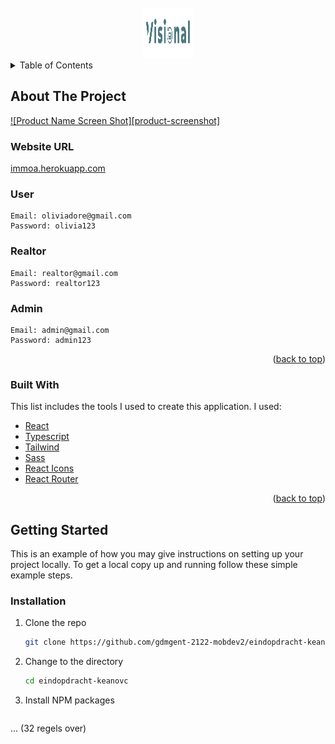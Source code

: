 <div id="top"></div>

<br />
<div align="center">
  <img src="./assets/images/logo.png" alt="Logo" width="80" height="80">
</div>



<details>
  <summary>Table of Contents</summary>
  <ol>
    <li>
      <a href="#about-the-project">About The Project</a>
      <ul>
        <li><a href="#website-url">Website URL</a></li>
        <li><a href="#user">User</a></li>
        <li><a href="#realtor">Realtor</a></li>
        <li><a href="#admin">Admin</a></li>
        <li><a href="#built-with">Built With</a></li>
      </ul>
    </li>
    <li>
      <a href="#getting-started">Getting Started</a>
      <ul>
        <li><a href="#installation">Installation</a></li>
      </ul>
    </li>
    <li><a href="#author">Author</a></li>
  </ol>
</details>



## About The Project

[![Product Name Screen Shot][product-screenshot]](https://immoa.herokuapp.com/)

### Website URL

[immoa.herokuapp.com](https://immoa.herokuapp.com/)

    
### User

    Email: oliviadore@gmail.com	
    Password: olivia123


### Realtor

    Email: realtor@gmail.com
    Password: realtor123


### Admin

    Email: admin@gmail.com
    Password: admin123


<p align="right">(<a href="#top">back to top</a>)</p>



### Built With

This list includes the tools I used to create this application. I used:

* [React](https://reactjs.org/)
* [Typescript](https://www.typescriptlang.org/)
* [Tailwind](https://tailwindcss.com/)
* [Sass](https://sass-lang.com/)
* [React Icons](https://react-icons.github.io/react-icons/)
* [React Router](https://reacttraining.com/react-router/)

<p align="right">(<a href="#top">back to top</a>)</p>



## Getting Started

This is an example of how you may give instructions on setting up your project locally.
To get a local copy up and running follow these simple example steps.

### Installation

1. Clone the repo
   ```sh
   git clone https://github.com/gdmgent-2122-mobdev2/eindopdracht-keanovc.git
   ```
2. Change to the directory
    ```sh
    cd eindopdracht-keanovc
    ```

3. Install NPM packages
   ```sh
... (32 regels over)
